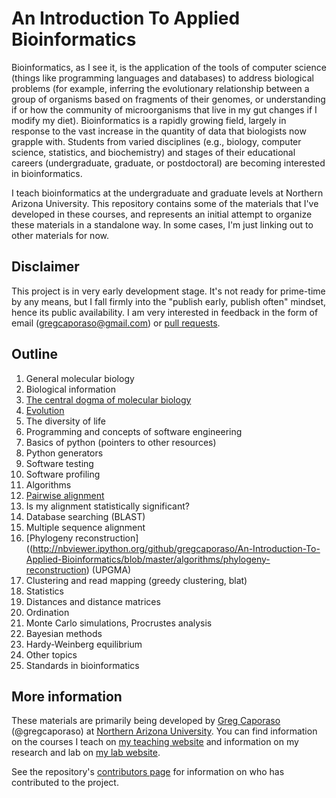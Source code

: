 An Introduction To Applied Bioinformatics
=========================================

Bioinformatics, as I see it, is the application of the tools of computer science (things like programming languages and databases) to address biological problems (for example, inferring the evolutionary relationship between a group of organisms based on fragments of their genomes, or understanding if or how the community of microorganisms that live in my gut changes if I modify my diet). Bioinformatics is a rapidly growing field, largely in response to the vast increase in the quantity of data that biologists now grapple with. Students from varied disciplines (e.g., biology, computer science, statistics, and biochemistry) and stages of their educational careers (undergraduate, graduate, or postdoctoral) are becoming interested in bioinformatics.

I teach bioinformatics at the undergraduate and graduate levels at Northern Arizona University. This repository contains some of the materials that I've developed in these courses, and represents an initial attempt to organize these materials in a standalone way. In some cases, I'm just linking out to other materials for now. 

Disclaimer
----------

This project is in very early development stage. It's not ready for prime-time by any means, but I fall firmly into the "publish early, publish often" mindset, hence its public availability. I am very interested in feedback in the form of email (gregcaporaso@gmail.com) or [pull requests](https://help.github.com/articles/using-pull-requests).

Outline
-------

1. General molecular biology
  1. Biological information
  2. [The central dogma of molecular biology](http://nbviewer.ipython.org/github/gregcaporaso/An-Introduction-To-Applied-Bioinformatics/blob/master/general-molecular-biology/central-dogma.ipynb)
  3. [Evolution](http://nbviewer.ipython.org/github/gregcaporaso/An-Introduction-To-Applied-Bioinformatics/blob/master/general-molecular-biology/evolution.ipynb)
  4. The diversity of life
2. Programming and concepts of software engineering
  1. Basics of python (pointers to other resources)
  2. Python generators
  3. Software testing
  4. Software profiling
3. Algorithms
  1. [Pairwise alignment](http://nbviewer.ipython.org/github/gregcaporaso/An-Introduction-To-Applied-Bioinformatics/blob/master/algorithms/pairwise-alignment.ipynb)
  2. Is my alignment statistically significant?
  3. Database searching (BLAST)
  4. Multiple sequence alignment
  5. [Phylogeny reconstruction]((http://nbviewer.ipython.org/github/gregcaporaso/An-Introduction-To-Applied-Bioinformatics/blob/master/algorithms/phylogeny-reconstruction) (UPGMA)
  6. Clustering and read mapping (greedy clustering, blat)
4. Statistics
  1. Distances and distance matrices
  2. Ordination 
  3. Monte Carlo simulations, Procrustes analysis
  4. Bayesian methods 
  5. Hardy-Weinberg equilibrium
5. Other topics
  1. Standards in bioinformatics

More information
-----------------

These materials are primarily being developed by [Greg Caporaso](http://caporasolab.us/people/greg-caporaso/) (@gregcaporaso) at [Northern Arizona University](http://www.nau.edu). You can find information on the courses I teach on [my teaching website](http://www.caporasolab.us/teaching) and information on my research and lab on [my lab website](http://www.caporasolab.us).

See the repository's [contributors page](https://github.com/gregcaporaso/An-Introduction-To-Applied-Bioinformatics/graphs/contributors) for information on who has contributed to the project.

